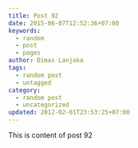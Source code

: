 ```yaml
---
title: Post 92
date: 2015-06-07T12:52:36+07:00
keywords:
  - random
  - post
  - pages
author: Dimas Lanjaka
tags:
  - random post
  - untagged
category:
  - random post
  - uncategorized
updated: 2012-02-01T23:53:25+07:00
---
```

This is content of post 92
